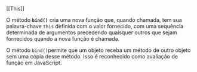 [[This]]


O método **`bind()`** cria uma nova função que, quando chamada, tem sua palavra-chave `this` definida com o valor fornecido, com uma sequência determinada de argumentos precedendo quaisquer outros que sejam fornecidos quando a nova função é chamada. 

O método `bind()`permite que um objeto receba um método de outro objeto sem uma cópia desse método. Isso é reconhecido como avaliação de função em JavaScript.
